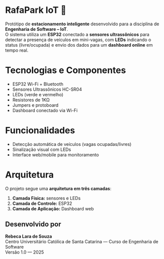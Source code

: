 # RafaPark IoT 🚗

Protótipo de **estacionamento inteligente** desenvolvido para a disciplina de **Engenharia de Software – IoT**.  
O sistema utiliza um **ESP32** conectado a **sensores ultrassônicos** para detectar a presença de veículos em mini-vagas, com **LEDs** indicando o status (livre/ocupada) e envio dos dados para um **dashboard online** em tempo real.

# Tecnologias e Componentes
- ESP32 Wi-Fi + Bluetooth  
- Sensores Ultrassônicos HC-SR04  
- LEDs (verde e vermelho)  
- Resistores de 1KΩ  
- Jumpers e protoboard  
- Dashboard conectado via Wi-Fi  

# Funcionalidades
- Detecção automática de veículos (vagas ocupadas/livres)  
- Sinalização visual com LEDs   
- Interface web/mobile para monitoramento  

# Arquitetura
O projeto segue uma **arquitetura em três camadas**:
1. **Camada Física:** sensores e LEDs  
2. **Camada de Controle:** ESP32  
3. **Camada de Aplicação:** Dashboard web

## Desenvolvido por
**Rebeca Lara de Souza**  
Centro Universitário Católica de Santa Catarina — Curso de Engenharia de Software  
Versão 1.0 — 2025
